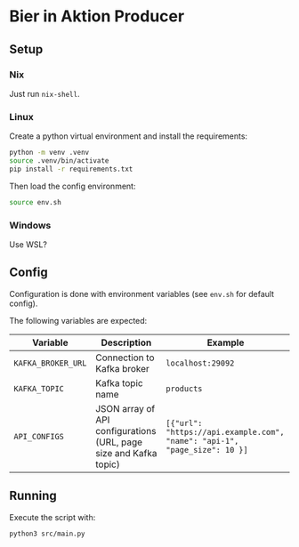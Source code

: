 # Bier in Aktion Producer

## Setup

### Nix

Just run `nix-shell`.

### Linux

Create a python virtual environment and install the requirements:

```bash
python -m venv .venv
source .venv/bin/activate
pip install -r requirements.txt
```

Then load the config environment:

```bash
source env.sh
```

### Windows

Use WSL?

## Config

Configuration is done with environment variables (see `env.sh` for default config).

The following variables are expected:

| Variable           | Description                                                       | Example                                                                   |
| ------------------ | ----------------------------------------------------------------- | ------------------------------------------------------------------------- |
| `KAFKA_BROKER_URL` | Connection to Kafka broker                                        | `localhost:29092`                                                         |
| `KAFKA_TOPIC`      | Kafka topic name                                                  | `products`                                                                |
| `API_CONFIGS`      | JSON array of API configurations (URL, page size and Kafka topic) | `[{"url": "https://api.example.com", "name": "api-1", "page_size": 10 }]` |

## Running

Execute the script with:

```bash
python3 src/main.py
```

